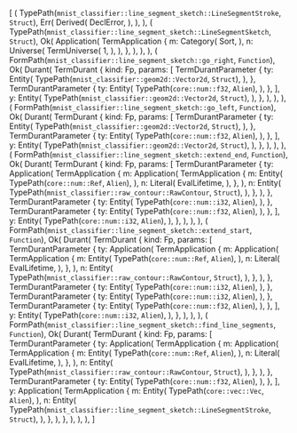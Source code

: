 [
    (
        TypePath(`mnist_classifier::line_segment_sketch::LineSegmentStroke`, `Struct`),
        Err(
            Derived(
                DeclError,
            ),
        ),
    ),
    (
        TypePath(`mnist_classifier::line_segment_sketch::LineSegmentSketch`, `Struct`),
        Ok(
            Application(
                TermApplication {
                    m: Category(
                        Sort,
                    ),
                    n: Universe(
                        TermUniverse(
                            1,
                        ),
                    ),
                },
            ),
        ),
    ),
    (
        FormPath(`mnist_classifier::line_segment_sketch::go_right`, `Function`),
        Ok(
            Durant(
                TermDurant {
                    kind: Fp,
                    params: [
                        TermDurantParameter {
                            ty: Entity(
                                TypePath(`mnist_classifier::geom2d::Vector2d`, `Struct`),
                            ),
                        },
                        TermDurantParameter {
                            ty: Entity(
                                TypePath(`core::num::f32`, `Alien`),
                            ),
                        },
                    ],
                    y: Entity(
                        TypePath(`mnist_classifier::geom2d::Vector2d`, `Struct`),
                    ),
                },
            ),
        ),
    ),
    (
        FormPath(`mnist_classifier::line_segment_sketch::go_left`, `Function`),
        Ok(
            Durant(
                TermDurant {
                    kind: Fp,
                    params: [
                        TermDurantParameter {
                            ty: Entity(
                                TypePath(`mnist_classifier::geom2d::Vector2d`, `Struct`),
                            ),
                        },
                        TermDurantParameter {
                            ty: Entity(
                                TypePath(`core::num::f32`, `Alien`),
                            ),
                        },
                    ],
                    y: Entity(
                        TypePath(`mnist_classifier::geom2d::Vector2d`, `Struct`),
                    ),
                },
            ),
        ),
    ),
    (
        FormPath(`mnist_classifier::line_segment_sketch::extend_end`, `Function`),
        Ok(
            Durant(
                TermDurant {
                    kind: Fp,
                    params: [
                        TermDurantParameter {
                            ty: Application(
                                TermApplication {
                                    m: Application(
                                        TermApplication {
                                            m: Entity(
                                                TypePath(`core::num::Ref`, `Alien`),
                                            ),
                                            n: Literal(
                                                EvalLifetime,
                                            ),
                                        },
                                    ),
                                    n: Entity(
                                        TypePath(`mnist_classifier::raw_contour::RawContour`, `Struct`),
                                    ),
                                },
                            ),
                        },
                        TermDurantParameter {
                            ty: Entity(
                                TypePath(`core::num::i32`, `Alien`),
                            ),
                        },
                        TermDurantParameter {
                            ty: Entity(
                                TypePath(`core::num::f32`, `Alien`),
                            ),
                        },
                    ],
                    y: Entity(
                        TypePath(`core::num::i32`, `Alien`),
                    ),
                },
            ),
        ),
    ),
    (
        FormPath(`mnist_classifier::line_segment_sketch::extend_start`, `Function`),
        Ok(
            Durant(
                TermDurant {
                    kind: Fp,
                    params: [
                        TermDurantParameter {
                            ty: Application(
                                TermApplication {
                                    m: Application(
                                        TermApplication {
                                            m: Entity(
                                                TypePath(`core::num::Ref`, `Alien`),
                                            ),
                                            n: Literal(
                                                EvalLifetime,
                                            ),
                                        },
                                    ),
                                    n: Entity(
                                        TypePath(`mnist_classifier::raw_contour::RawContour`, `Struct`),
                                    ),
                                },
                            ),
                        },
                        TermDurantParameter {
                            ty: Entity(
                                TypePath(`core::num::i32`, `Alien`),
                            ),
                        },
                        TermDurantParameter {
                            ty: Entity(
                                TypePath(`core::num::i32`, `Alien`),
                            ),
                        },
                        TermDurantParameter {
                            ty: Entity(
                                TypePath(`core::num::f32`, `Alien`),
                            ),
                        },
                    ],
                    y: Entity(
                        TypePath(`core::num::i32`, `Alien`),
                    ),
                },
            ),
        ),
    ),
    (
        FormPath(`mnist_classifier::line_segment_sketch::find_line_segments`, `Function`),
        Ok(
            Durant(
                TermDurant {
                    kind: Fp,
                    params: [
                        TermDurantParameter {
                            ty: Application(
                                TermApplication {
                                    m: Application(
                                        TermApplication {
                                            m: Entity(
                                                TypePath(`core::num::Ref`, `Alien`),
                                            ),
                                            n: Literal(
                                                EvalLifetime,
                                            ),
                                        },
                                    ),
                                    n: Entity(
                                        TypePath(`mnist_classifier::raw_contour::RawContour`, `Struct`),
                                    ),
                                },
                            ),
                        },
                        TermDurantParameter {
                            ty: Entity(
                                TypePath(`core::num::f32`, `Alien`),
                            ),
                        },
                    ],
                    y: Application(
                        TermApplication {
                            m: Entity(
                                TypePath(`core::vec::Vec`, `Alien`),
                            ),
                            n: Entity(
                                TypePath(`mnist_classifier::line_segment_sketch::LineSegmentStroke`, `Struct`),
                            ),
                        },
                    ),
                },
            ),
        ),
    ),
]